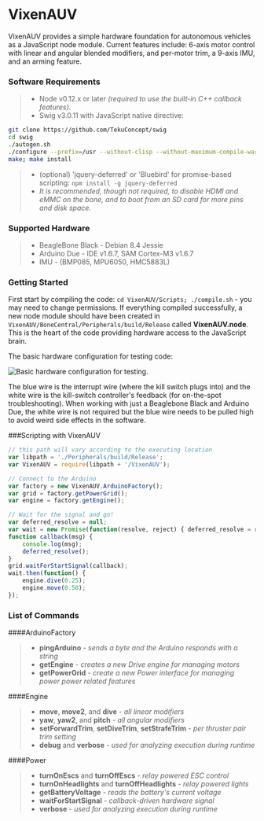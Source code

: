 
VixenAUV
===========

VixenAUV provides a simple hardware foundation for autonomous vehicles as a JavaScript node module. Current features include: 6-axis motor control with linear and angular blended modifiers, and per-motor trim, a 9-axis IMU, and an arming feature.

### Software Requirements

> - Node v0.12.x or later *(required to use the built-in C++ callback features)*.
> - Swig v3.0.11 with JavaScript native directive:
```bash
git clone https://github.com/TekuConcept/swig
cd swig
./autogen.sh
./configure --prefix=/usr --without-clisp --without-maximum-compile-warnings
make; make install
```
> - (optional) 'jquery-deferred' or 'Bluebird' for promise-based scripting: `npm install -g jquery-deferred`
> - *It is recommended, though not required, to disable HDMI and eMMC on the bone, and to boot from an SD card for more pins and disk space.*

### Supported Hardware

> - BeagleBone Black - Debian 8.4 Jessie
> - Arduino Due - IDE v1.6.7, SAM Cortex-M3 v1.6.7
> - IMU - (BMP085, MPU6050, HMC5883L)

### Getting Started
First start by compiling the code: `cd VixenAUV/Scripts; ./compile.sh` - you may need to change permissions. If everything compiled successfully, a new node module should have been created in `VixenAUV/BoneCentral/Peripherals/build/Release` called **VixenAUV.node**. This is the heart of the code providing hardware access to the JavaScript brain.

The basic hardware configuration for testing code:

![Basic hardware configuration for testing.](http://usub.cs.usu.edu/Basic_Configuration_S.png)

The blue wire is the interrupt wire (where the kill switch plugs into) and the white wire is the kill-switch controller's feedback (for on-the-spot troubleshooting). When working with just a Beaglebone Black and Arduino Due, the white wire is not required but the blue wire needs to be pulled high to avoid weird side effects in the software.

###Scripting with VixenAUV
```JavaScript
// this path will vary according to the executing location
var libpath = './Peripherals/build/Release';
var VixenAUV = require(libpath + '/VixenAUV');

// Connect to the Arduino
var factory = new VixenAUV.ArduinoFactory();
var grid = factory.getPowerGrid();
var engine = factory.getEngine();

// Wait for the signal and go!
var deferred_resolve = null;
var wait = new Promise(function(resolve, reject) { deferred_resolve = resolve; });
function callback(msg) {
	console.log(msg);
	deferred_resolve();
}
grid.waitForStartSignal(callback);
wait.then(function() {
	engine.dive(0.25);
	engine.move(0.50);
});
```

### List of Commands
####ArduinoFactory
> - **pingArduino** - *sends a byte and the Arduino responds with a string*
> - **getEngine** - *creates a new Drive engine for managing motors*
> - **getPowerGrid** - *create a new Power interface for managing power power related features*

####Engine
> - **move**, **move2**, and **dive** - *all linear modifiers*
> - **yaw**, **yaw2**, and **pitch** - *all angular modifiers*
> - **setForwardTrim**, **setDiveTrim**, **setStrafeTrim** - *per thruster pair trim setting*
> - **debug** and **verbose** - *used for analyzing execution during runtime*

####Power
> - **turnOnEscs** and **turnOffEscs** - *relay powered ESC control*
> - **turnOnHeadlights** and **turnOffHeadlights** - *relay powered lights*
> - **getBatteryVoltage** - *reads the battery's current voltage*
> - **waitForStartSignal** - *callback-driven hardware signal*
> - **verbose** - *used for analyzing execution during runtime*
